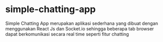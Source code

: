 # simple-chatting-app

Simple Chatting App merupakan aplikasi sederhana yang dibuat dengan menggunakan React Js dan Socket.io sehingga beberapa tab browser dapat berkomunikasi secara real time seperti fitur chatting
